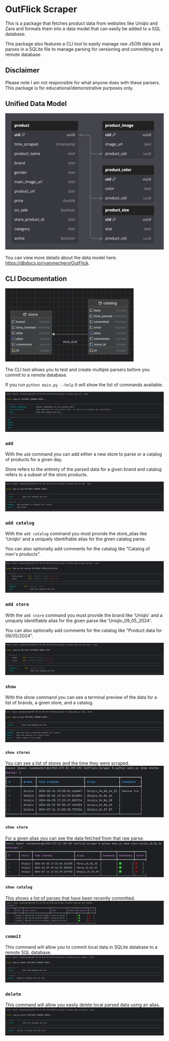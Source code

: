 # OutFlick Scraper

This is a package that fetches product data from websites like Uniqlo and Zara and formats
them into a data model that can easily be added to a SQL database.

This package also features a CLI tool to easily manage raw JSON data and parses in a SQLite file to manage parsing 
for versioning and committing to a remote database.

## Disclaimer

Please note I am not responsible for what anyone does with these parsers. 
This package is for educational/demonstrative purposes only.

## Unified Data Model

![img.png](images/data_model.png)

You can view more details about the data model here: https://dbdocs.io/ryanmechery/OutFlick. 

## CLI Documentation

![SQLite_ERD_Diagram.png](images/SQLite_ERD_Diagram.png)

The CLI tool allows you to test and create multiple parsers before you commit to a remote database.

If you run `python main.py --help` it will show the list of commands available.

![cli_help_page.png](images/cli_help_page.png)

### `add`
With the `add` command you can add either a new store to parse or a catalog of products for a given day.

Store refers to the entirety of the parsed data for a given brand and catalog refers to a subset of the store products. 

![cli_add_help.png](images/cli_add_help.png)

### `add catalog`
With the `add catalog` command you must provide the store_alias like 'Uniqlo' and a uniquely identifiable alias for 
the given catalog parse. 

You can also optionally add comments for the catalog like "Catalog of men's products". 

![cli_add_catalog_help.png](images/cli_add_catalog_help.png)

### `add store`
With the `add store` command you must provide the brand like 'Uniqlo' and a uniquely identifiable alias for 
the given parse like 'Uniqlo_09_05_2024'. 

You can also optionally add comments for the catalog like "Product data for 09/05/2024". 


![cli_add_store_help.png](images/cli_add_store_help.png)

### `show`
With the show command you can see a terminal preview of the data for a list of brands, a given store, and a catalog.

![cli_show_help.png](images/cli_show_help.png)

#### `show stores`
You can see a list of stores and the time they were scraped. 
![cli_show_stores.png](images/cli_show_stores.png)

#### `show store`
For a given alias you can see the data fetched from that raw parse.
![cli_show_store.png](images/cli_show_store.png)

#### `show catalog`
This shows a list of parses that have been recently committed.
![cli_show_catalog.png](images/cli_show_catalog.png)

### `commit`
This command will allow you to commit local data in SQLite database to a remote SQL database.
![img.png](images/cli_commit_help.png)

### `delete`
This command will allow you easily delete local parsed data using an alias.
![img.png](images/cli_show_delete.png)
